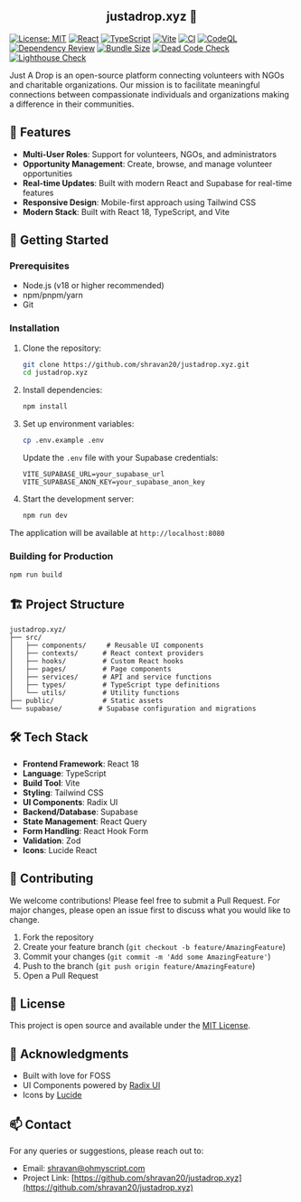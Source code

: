 <p align="center">
  <h2 align="center">justadrop.xyz 🌊 </h2>
</p>

[![License: MIT](https://img.shields.io/badge/License-MIT-blue.svg)](https://opensource.org/licenses/MIT)
[![React](https://img.shields.io/badge/React-18.x-blue)](https://reactjs.org/)
[![TypeScript](https://img.shields.io/badge/TypeScript-5.x-blue)](https://www.typescriptlang.org/)
[![Vite](https://img.shields.io/badge/Vite-5.x-646CFF)](https://vitejs.dev/)
[![CI](https://github.com/shravan20/justadrop.xyz/actions/workflows/ci.yml/badge.svg)](https://github.com/shravan20/justadrop.xyz/actions/workflows/ci.yml)
[![CodeQL](https://github.com/shravan20/justadrop.xyz/actions/workflows/codeql.yml/badge.svg)](https://github.com/shravan20/justadrop.xyz/actions/workflows/codeql.yml)
[![Dependency Review](https://github.com/shravan20/justadrop.xyz/actions/workflows/dependency-review.yml/badge.svg)](https://github.com/shravan20/justadrop.xyz/actions/workflows/dependency-review.yml)
[![Bundle Size](https://github.com/shravan20/justadrop.xyz/actions/workflows/bundle-size.yml/badge.svg)](https://github.com/shravan20/justadrop.xyz/actions/workflows/bundle-size.yml)
[![Dead Code Check](https://github.com/shravan20/justadrop.xyz/actions/workflows/dead-code.yml/badge.svg)](https://github.com/shravan20/justadrop.xyz/actions/workflows/dead-code.yml)
[![Lighthouse Check](https://github.com/shravan20/justadrop.xyz/actions/workflows/lighthouse.yml/badge.svg)](https://github.com/shravan20/justadrop.xyz/actions/workflows/lighthouse.yml)

Just A Drop is an open-source platform connecting volunteers with NGOs and charitable organizations. Our mission is to facilitate meaningful connections between compassionate individuals and organizations making a difference in their communities.

## 🌟 Features

- **Multi-User Roles**: Support for volunteers, NGOs, and administrators
- **Opportunity Management**: Create, browse, and manage volunteer opportunities
- **Real-time Updates**: Built with modern React and Supabase for real-time features
- **Responsive Design**: Mobile-first approach using Tailwind CSS
- **Modern Stack**: Built with React 18, TypeScript, and Vite

## 🚀 Getting Started

### Prerequisites

- Node.js (v18 or higher recommended)
- npm/pnpm/yarn
- Git

### Installation

1. Clone the repository:

   ```bash
   git clone https://github.com/shravan20/justadrop.xyz.git
   cd justadrop.xyz
   ```

2. Install dependencies:

   ```bash
   npm install
   ```

3. Set up environment variables:

   ```bash
   cp .env.example .env
   ```

   Update the `.env` file with your Supabase credentials:

   ```
   VITE_SUPABASE_URL=your_supabase_url
   VITE_SUPABASE_ANON_KEY=your_supabase_anon_key
   ```

4. Start the development server:

   ```bash
   npm run dev
   ```

The application will be available at `http://localhost:8080`

### Building for Production

```bash
npm run build
```

## 🏗️ Project Structure

```
justadrop.xyz/
├── src/
│   ├── components/     # Reusable UI components
│   ├── contexts/      # React context providers
│   ├── hooks/         # Custom React hooks
│   ├── pages/         # Page components
│   ├── services/      # API and service functions
│   ├── types/         # TypeScript type definitions
│   └── utils/         # Utility functions
├── public/            # Static assets
└── supabase/         # Supabase configuration and migrations
```

## 🛠️ Tech Stack

- **Frontend Framework**: React 18
- **Language**: TypeScript
- **Build Tool**: Vite
- **Styling**: Tailwind CSS
- **UI Components**: Radix UI
- **Backend/Database**: Supabase
- **State Management**: React Query
- **Form Handling**: React Hook Form
- **Validation**: Zod
- **Icons**: Lucide React

## 🤝 Contributing

We welcome contributions! Please feel free to submit a Pull Request. For major changes, please open an issue first to discuss what you would like to change.

1. Fork the repository
2. Create your feature branch (`git checkout -b feature/AmazingFeature`)
3. Commit your changes (`git commit -m 'Add some AmazingFeature'`)
4. Push to the branch (`git push origin feature/AmazingFeature`)
5. Open a Pull Request

## 📝 License

This project is open source and available under the [MIT License](LICENSE).

## 🙏 Acknowledgments

- Built with love for FOSS
- UI Components powered by [Radix UI](https://www.radix-ui.com/)
- Icons by [Lucide](https://lucide.dev/)

## 📫 Contact

For any queries or suggestions, please reach out to:

- Email: <shravan@ohmyscript.com>
- Project Link: [https://github.com/shravan20/justadrop.xyz](https://github.com/shravan20/justadrop.xyz)
